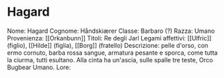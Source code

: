 # Hagard
Nome: Hagard
Cognome: Håndskiærer
Classe: Barbaro (?)
Razza: Umano
Provenienza: [[Orkanbunn]]
Titoli: Re degli Jarl
Legami affettivi: [[Ulfric]] (figlio), [[Hilde]] (figlia), [[Borg]] (fratello)
Descrizione: pelle d'orso, con ermo cornuto, barba rossa sangue, armatura pesante e sporca, come tutta la ciurma, tutti esultano. Alla cinta ha un'ascia, sulle spalle tre teste, Orco Bugbear Umano.
Lore: